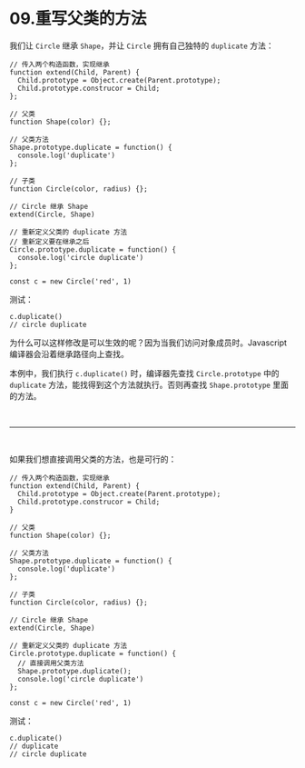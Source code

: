 # 09.重写父类的方法

我们让 ``Circle`` 继承 ``Shape``，并让 ``Circle`` 拥有自己独特的 ``duplicate`` 方法：

```
// 传入两个构造函数，实现继承
function extend(Child, Parent) {
  Child.prototype = Object.create(Parent.prototype);
  Child.prototype.construcor = Child;
};

// 父类
function Shape(color) {};

// 父类方法
Shape.prototype.duplicate = function() {
  console.log('duplicate')
};

// 子类
function Circle(color, radius) {};

// Circle 继承 Shape
extend(Circle, Shape)

// 重新定义父类的 duplicate 方法
// 重新定义要在继承之后
Circle.prototype.duplicate = function() {
  console.log('circle duplicate')
};

const c = new Circle('red', 1)
```

测试：
```
c.duplicate()
// circle duplicate
```

为什么可以这样修改是可以生效的呢？因为当我们访问对象成员时。Javascript 编译器会沿着继承路径向上查找。

本例中，我们执行 ``c.duplicate()`` 时，编译器先查找 ``Circle.prototype`` 中的 ``duplicate`` 方法，能找得到这个方法就执行。否则再查找 ``Shape.prototype`` 里面的方法。


<br>
<hr>
<br>


如果我们想直接调用父类的方法，也是可行的：
```
// 传入两个构造函数，实现继承
function extend(Child, Parent) {
  Child.prototype = Object.create(Parent.prototype);
  Child.prototype.construcor = Child;
}

// 父类
function Shape(color) {};

// 父类方法
Shape.prototype.duplicate = function() {
  console.log('duplicate')
};

// 子类
function Circle(color, radius) {};

// Circle 继承 Shape
extend(Circle, Shape)

// 重新定义父类的 duplicate 方法
Circle.prototype.duplicate = function() {
  // 直接调用父类方法
  Shape.prototype.duplicate();
  console.log('circle duplicate')
};

const c = new Circle('red', 1)
```

测试：
```
c.duplicate()
// duplicate
// circle duplicate
```
